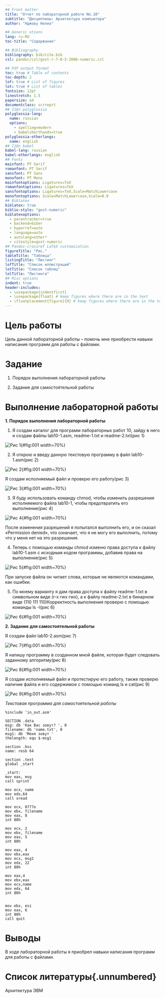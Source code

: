 ```yaml
---
## Front matter
title: "Отчет по лабораторной работе No.10"
subtitle: "Дисциплины: Архитектура компьютера"
author: "Нджову Нелиа"

## Generic otions
lang: ru-RU
toc-title: "Содержание"

## Bibliography
bibliography: bib/cite.bib
csl: pandoc/csl/gost-r-7-0-5-2008-numeric.csl

## Pdf output format
toc: true # Table of contents
toc-depth: 2
lof: true # List of figures
lot: true # List of tables
fontsize: 12pt
linestretch: 1.5
papersize: a4
documentclass: scrreprt
## I18n polyglossia
polyglossia-lang:
  name: russian
  options:
	- spelling=modern
	- babelshorthands=true
polyglossia-otherlangs:
  name: english
## I18n babel
babel-lang: russian
babel-otherlangs: english
## Fonts
mainfont: PT Serif
romanfont: PT Serif
sansfont: PT Sans
monofont: PT Mono
mainfontoptions: Ligatures=TeX
romanfontoptions: Ligatures=TeX
sansfontoptions: Ligatures=TeX,Scale=MatchLowercase
monofontoptions: Scale=MatchLowercase,Scale=0.9
## Biblatex
biblatex: true
biblio-style: "gost-numeric"
biblatexoptions:
  - parentracker=true
  - backend=biber
  - hyperref=auto
  - language=auto
  - autolang=other*
  - citestyle=gost-numeric
## Pandoc-crossref LaTeX customization
figureTitle: "Рис."
tableTitle: "Таблица"
listingTitle: "Листинг"
lofTitle: "Список иллюстраций"
lotTitle: "Список таблиц"
lolTitle: "Листинги"
## Misc options
indent: true
header-includes:
  - \usepackage{indentfirst}
  - \usepackage{float} # keep figures where there are in the text
  - \floatplacement{figure}{H} # keep figures where there are in the text
---
```


# Цель работы

Цель данной лабораторной работы – помочь мне приобрести навыки написания программ для работы с файлами.

# Задание

1. Порядок выполнения лабораторной работы

2. Задание для самостоятельной работы

# Выполнение лабораторной работы

**1. Порядок выполнения лабораторной работы**

1. Я создам каталог для программ лабораторных работ 10, зайду в него и создам файлы lab10-1.asm, readme-1.txt и readme-2.txt(рис 1)

![Рис 1](image/Untitled1.png){#fig:001 width=70%}

2. Я открою и введу данную текстовую программу в файл lab10-1.asm(рис 2)

![Рис 2](image/Untitled2.png){#fig:001 width=70%}

Я создам исполняемый файл и проверю его работу(рис 3)

![Рис 3](image/Untitled3.png){#fig:001 width=70%}

3. Я буду использовать команду chmod, чтобы изменить разрешения исполняемого файла lab10-1, чтобы предотвратить его выполнение(рис 4)

![Рис 4](image/Untitled4.png){#fig:001 width=70%}

После изменения разрешений я попытался выполнить его, и он сказал «Permission denied», что означает, что я не могу его выполнить, потому что у меня нет на это разрешения.

4. Теперь с помощью команды chmod изменю права доступа к файлу lab10-1.asm с исходным кодом программы, добавив права на выполнение(рис 5)

![Рис 5](image/Untitled5.png){#fig:001 width=70%}

При запуске файла он читает слова, которые не являются командами, как ошибки.

5. По моему варианту я дам права доступа к файлу readme-1.txt в символьном виде (r-x rwx rwx), а к файлу readme-2.txt в бинарном виде (110 111 110)Корректность выполнения проверю с помощью команды ls -l(рис 6)

![Рис 6](image/Untitled6.png){#fig:001 width=70%}

**2. Задание для самостоятельной работы**

Я создам файл lab10-2.asm(рис 7)

![Рис 7](image/Untitled7.png){#fig:001 width=70%}

Я напишу программу в созданном мной файле, которая будет следовать заданному алгоритму(рис 8)

![Рис 8](image/Untitled8.png){#fig:001 width=70%}

Я создам исполняемый файл и протестирую его работу, также проверю наличие файла и его содержимое с помощью команд ls и cat(рис 9)

![Рис 9](image/Untitled9.png){#fig:001 width=70%}

*Текстовая программа для самостоятельной работы*


``` 
%include 'in_out.asm'

SECTION .data
msg: db 'Как Вас зовут? ', 0
filename: db 'name.txt', 0
msg1: db 'Меня зовут '
thelength: equ $-msg1

section .bss
name: resb 64

section .text
global _start

_start:
mov eax, msg
call sprint

mov ecx, name
mov edx,64
call sread

mov ecx, 0777o
mov ebx, filename
mov eax, 8
int 80h

mov ecx, 2
mov ebx, filename
mov eax, 5
int 80h

mov eax, 4
mov ebx,eax
mov ecx, msg1
mov edx, 22
int 80h

mov eax,4
mov ebx,eax
mov ecx,name
mov edx, 64
int 80h


mov ebx, esi
mov eax, 6
int 80h
call quit
```

# Выводы

В ходе лабораторной работы я приобрел навыки написания программ для работы с файлами.

# Список литературы{.unnumbered}

Архитектура ЭВМ
